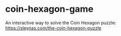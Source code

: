 # coin-hexagon-game

An interactive way to solve the Coin Hexagon puzzle:
https://sleynas.com/the-coin-hexagon-puzzle

